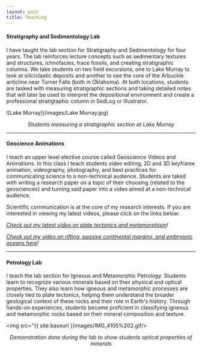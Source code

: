```yaml
---
layout: post
title: Teaching
---
```

#### Stratigraphy and Sedimentology Lab
I have taught the lab section for Stratigraphy and Sedimentology for four years. The lab reinforces lecture concepts such as sedimentary textures and structures, ichnofacies, trace fossils, and creating stratigraphic columns. We take students on two field excursions, one to Lake Murray to look at siliciclastic deposits and another to see the core of the Arbuckle anticline near Turner Falls (both in Oklahoma). At both locations, students are tasked with measuring stratigraphic sections and taking detailed notes that will later be used to interpret the depositional environment and create a professional stratigtaphic column in SedLog or Illustrator. 

![Lake Murray](/images/Lake Murray.jpg)
*<center>Students measuring a stratigraphic section at Lake Murray</center>*

----

#### Geocience Animations
I teach an upper level elective course called Geoscience Videos and Animations. In this class I teach students video editing, 2D and 3D keyframe animation, videography, photography, and best practices for communicating science to a non-technical audience. Students are taked with writing a research paper on a topic of their choosing (related to the geosciences) and turning said paper into a video aimed at a non-technical audience. 

Scientific communication is at the core of my research interests. If you are interested in viewing my latest videos, please click on the links below:

*[Check out my latest video on plate tectonics and metamorphism](https://www.youtube.com/watch?v=dxTFkfzPX-s&t=237s)!*

*[Check out my video on rifting, passive continental margins, and embryonic oceans here](https://www.youtube.com/watch?v=HQqrfIVkctM&t)!*

----

#### Petrology Lab
I teach the lab section for Igneous and Metamorphic Petrology. Students learn to recognize various minerals based on their physical and optical properties. They also learn how igneous and metamorphic processes are closely tied to plate tectonics, helping them understand the broader geological context of these rocks and their role in Earth's history. Through hands-on experiences, students become proficient in classifying igneous and metamorphic rocks based on their mineral composition and texture.


<img src="{{ site.baseurl }}images/IMG_4105%202.gif/>
*<center>Demonstration done during the lab to show students optical properties of minerals</center>*






